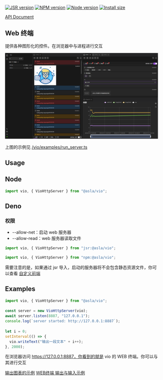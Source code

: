 [![JSR version][jsr]][jsr-url]
[![NPM version][npm]][npm-url]
[![Node version][node]][node-url]
[![Install size][size]][size-url]

[npm]: https://img.shields.io/npm/v/@asla/vio.svg
[npm-url]: https://npmjs.com/package/@asla/vio
[jsr]: https://jsr.io/badges/@asla/vio
[jsr-url]: https://jsr.io/@asla/vio
[node]: https://img.shields.io/node/v/@asla/vio.svg
[node-url]: https://nodejs.org
[size]: https://packagephobia.com/badge?p=@asla/vio
[size-url]: https://packagephobia.com/result?p=@asla/vio

[API Document](https://jsr.io/@asla/vio/doc)

## Web 终端

提供各种图形化的控件。在浏览器中与进程进行交互

<img src="https://github.com/asnowc/vio/raw/main/docs/img/vio.png"/>

上图的示例见 [/vio/examples/run_server.ts](https://github.com/asnowc/vio/blob/main/vio/examples/run_server.ts)

## Usage

## Node

```ts
import vio, { VioHttpServer } from "@asla/vio";
```

## Deno

### 权限

- --allow-net：启动 web 服务器
- --allow-read：web 服务器读取文件

```ts
import vio, { VioHttpServer } from "jsr:@asla/vio";
```

```ts
import vio, { VioHttpServer } from "npm:@asla/vio";
```

需要注意的是，如果通过 jsr 导入，启动的服务器将不会包含静态资源文件，你可以查看 [自定义前端](https://github.com/asnowc/vio/blob/main/docs/usage/config.md)

## Examples

```ts
import vio, { VioHttpServer } from "@asla/vio";

const server = new VioHttpServer(vio);
await server.listen(8887, "127.0.0.1");
console.log(`server started: http://127.0.0.1:8887`);

let i = 0;
setInterval(() => {
  vio.writeText("输出一段文本" + i++);
}, 2000);
```

在浏览器访问 https://127.0.0.1:8887，你看到的就是 vio 的 WEB 终端。你可以与其进行交互

[输出图表的示例](https://github.com/asnowc/vio/blob/main/docs/usage/chart.md)
[WEB终端 输出与输入示例](https://github.com/asnowc/vio/blob/main/docs/usage/tty.md)
